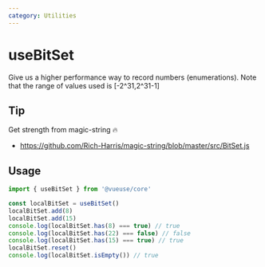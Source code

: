 ```yaml
---
category: Utilities
---
```


# useBitSet

Give us a higher performance way to record numbers (enumerations). Note that the range of values used is [-2^31,2^31-1]

## Tip

Get strength from magic-string 🔥

* https://github.com/Rich-Harris/magic-string/blob/master/src/BitSet.js


## Usage

```ts
import { useBitSet } from '@vueuse/core'

const localBitSet = useBitSet()
localBitSet.add(8)
localBitSet.add(15)
console.log(localBitSet.has(8) === true) // true
console.log(localBitSet.has(22) === false) // false
console.log(localBitSet.has(15) === true) // true
localBitSet.reset()
console.log(localBitSet.isEmpty()) // true
```

